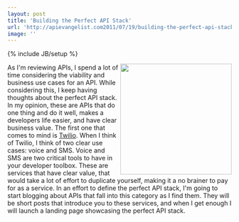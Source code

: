 ```yaml
---
layout: post
title: 'Building the Perfect API Stack'
url: 'http://apievangelist.com2011/07/19/building-the-perfect-api-stack/'
image: ''
---
```

{% include JB/setup %}
<img src="http://kinlane-productions.s3.amazonaws.com/api-evangelist/poker-chip-stack.jpg"  width="250" align="right" />As I'm reviewing APIs, I spend a lot of time considering the viability and business use cases for an API.
While considering this, I keep having thoughts about the perfect API stack. In my opinion, these are APIs that do one thing and do it well, makes a developers life easier, and have clear business value.
The first one that comes to mind is <a title="Twilio" href="http://www.apievangelist.com/api-detail.php?API_ID=1823">Twilio</a>. When I think of Twilio, I think of two clear use cases: voice and SMS.
Voice and SMS are two critical tools to have in your developer toolbox. These are services that have clear value, that would take a lot of effort to duplicate yourself, making it a no brainer to pay for as a service.
In an effort to define the perfect API stack, I'm going to start blogging about APIs that fall into this category as I find them. They will be short posts that introduce you to these services, and when I get enough I will launch a landing page showcasing the perfect API stack.
